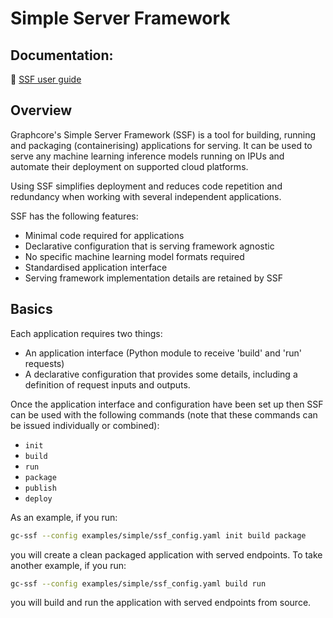 <!-- Copyright (c) 2023 Graphcore Ltd. All rights reserved. -->

# Simple Server Framework

## Documentation:
📖 [SSF user guide](https://graphcore.github.io/simple-server-framework/docs)

## Overview

Graphcore's Simple Server Framework (SSF) is a tool for building, running and packaging (containerising) applications for serving.
It can be used to serve any machine learning inference models running on IPUs and automate their deployment on supported cloud platforms.

Using SSF simplifies deployment and reduces code repetition and redundancy when working with several independent applications.

 SSF has the following features:

- Minimal code required for applications
- Declarative configuration that is serving framework agnostic
- No specific machine learning model formats required
- Standardised application interface
- Serving framework implementation details are retained by SSF


## Basics

Each application requires two things:

-  An application interface (Python module to receive 'build' and 'run' requests)
-  A declarative configuration that provides some details, including a definition of request inputs and outputs.

Once the application interface and configuration have been set up then SSF can be used with the following commands (note that these commands can be issued individually or combined):

- `init`
- `build`
- `run`
- `package`
- `publish`
- `deploy`

As an example, if you run:

```bash
gc-ssf --config examples/simple/ssf_config.yaml init build package
```
you will create a clean packaged application with served endpoints.
To take another example, if you run:

```bash
gc-ssf --config examples/simple/ssf_config.yaml build run
```
you will build and run the application with served endpoints from source.

